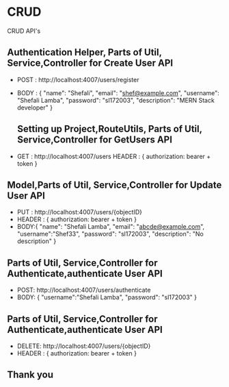 # CRUD

CRUD API's

## Authentication Helper, Parts of Util, Service,Controller for Create User API

- POST : http://localhost:4007/users/register
- BODY : {
  "name": "Shefali",
  "email": "shef@example.com",
  "username": "Shefali Lamba",
  "password": "sl172003",
  "description": "MERN Stack developer"
  }

  ## Setting up Project,RouteUtils, Parts of Util, Service,Controller for GetUsers API

- GET : http://localhost:4007/users
  HEADER : {
  authorization: bearer + token
  }

## Model,Parts of Util, Service,Controller for Update User API

- PUT : http://localhost:4007/users/{objectID}
- HEADER : {
  authorization: bearer + token
  }
- BODY:{
  "name": "Shefali Lamba",
  "email": "abcde@example.com",
  "username":"Shef33",
  "password": "sl172003",
  "description": "No description"
  }

## Parts of Util, Service,Controller for Authenticate,authenticate User API

- POST: http://localhost:4007/users/authenticate
- BODY: {
  "username":"Shefali Lamba",
  "password": "sl172003"
  }

## Parts of Util, Service,Controller for Authenticate,authenticate User API

- DELETE: http://localhost:4007/users/{objectID}
- HEADER : {
  authorization: bearer + token
  }

## Thank you
